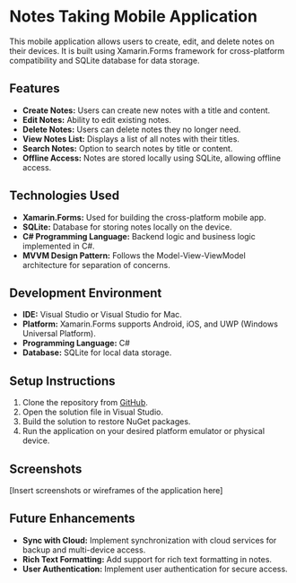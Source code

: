 # Notes Taking Mobile Application

This mobile application allows users to create, edit, and delete notes on their devices. It is built using Xamarin.Forms framework for cross-platform compatibility and SQLite database for data storage.

## Features

- **Create Notes:** Users can create new notes with a title and content.
- **Edit Notes:** Ability to edit existing notes.
- **Delete Notes:** Users can delete notes they no longer need.
- **View Notes List:** Displays a list of all notes with their titles.
- **Search Notes:** Option to search notes by title or content.
- **Offline Access:** Notes are stored locally using SQLite, allowing offline access.

## Technologies Used

- **Xamarin.Forms:** Used for building the cross-platform mobile app.
- **SQLite:** Database for storing notes locally on the device.
- **C# Programming Language:** Backend logic and business logic implemented in C#.
- **MVVM Design Pattern:** Follows the Model-View-ViewModel architecture for separation of concerns.

## Development Environment

- **IDE:** Visual Studio or Visual Studio for Mac.
- **Platform:** Xamarin.Forms supports Android, iOS, and UWP (Windows Universal Platform).
- **Programming Language:** C#
- **Database:** SQLite for local data storage.

## Setup Instructions

1. Clone the repository from [GitHub](https://github.com/your-repo-url).
2. Open the solution file in Visual Studio.
3. Build the solution to restore NuGet packages.
4. Run the application on your desired platform emulator or physical device.

## Screenshots

[Insert screenshots or wireframes of the application here]

## Future Enhancements

- **Sync with Cloud:** Implement synchronization with cloud services for backup and multi-device access.
- **Rich Text Formatting:** Add support for rich text formatting in notes.
- **User Authentication:** Implement user authentication for secure access.
